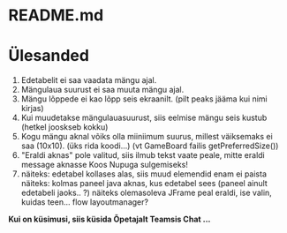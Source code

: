 # README.md

# Ülesanded

1. Edetabelit ei saa vaadata mängu ajal.
2. Mängulaua suurust ei saa muuta mängu ajal.
3. Mängu lõppede ei kao lõpp seis ekraanilt. (pilt peaks jääma kui nimi kirjas)
4. Kui muudetakse mängulauasuurust, siis eelmise mängu seis kustub (hetkel jooskseb kokku)
5. Kogu mängu aknal võiks olla miiniimum suurus, millest väiksemaks ei saa (10x10). (üks rida koodi...)
   (vt GameBoard failis  getPreferredSize())
6. "Eraldi aknas" pole valitud, siis ilmub tekst vaate peale, mitte eraldi message aknasse
   Koos Nupuga sulgemiseks!
7. näiteks: edetabel kollases alas, siis muud elemendid enam ei paista
   näiteks: kolmas paneel java aknas, kus edetabel sees (paneel ainult edetabeli jaoks.. ?)
   näiteks olemasoleva JFrame peal eraldi, ise valin, kuidas teen... flow layoutmanager?

**Kui on küsimusi, siis küsida Õpetajalt Teamsis Chat ...** 
